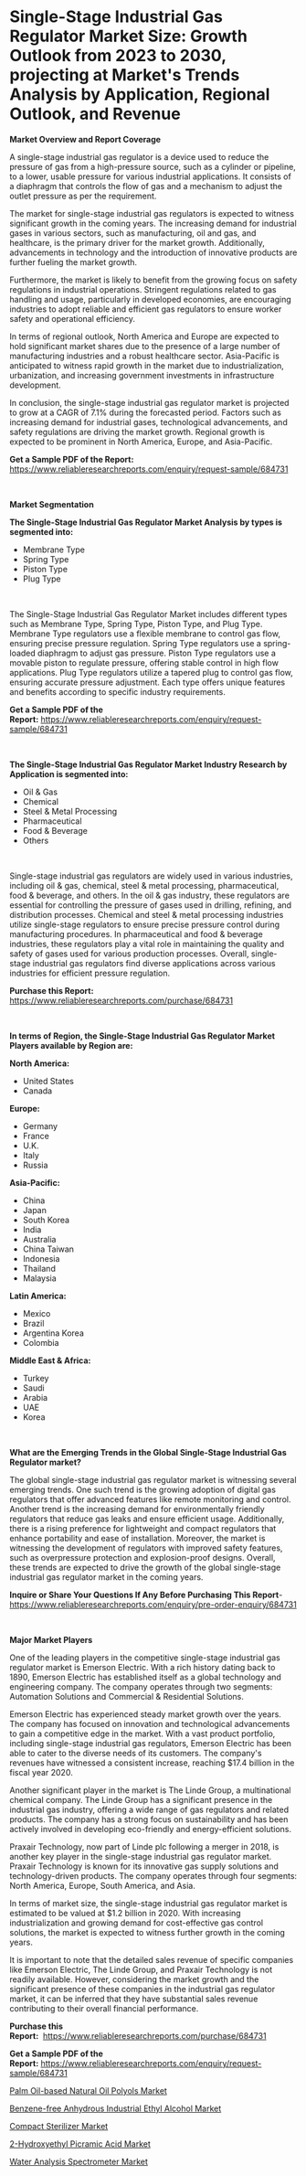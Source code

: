<p><h1>Single-Stage Industrial Gas Regulator Market Size: Growth Outlook from 2023 to 2030, projecting at Market's Trends Analysis by Application, Regional Outlook, and Revenue</h1></p><p><strong>Market Overview and Report Coverage</strong></p>
<p><p>A single-stage industrial gas regulator is a device used to reduce the pressure of gas from a high-pressure source, such as a cylinder or pipeline, to a lower, usable pressure for various industrial applications. It consists of a diaphragm that controls the flow of gas and a mechanism to adjust the outlet pressure as per the requirement.</p><p>The market for single-stage industrial gas regulators is expected to witness significant growth in the coming years. The increasing demand for industrial gases in various sectors, such as manufacturing, oil and gas, and healthcare, is the primary driver for the market growth. Additionally, advancements in technology and the introduction of innovative products are further fueling the market growth.</p><p>Furthermore, the market is likely to benefit from the growing focus on safety regulations in industrial operations. Stringent regulations related to gas handling and usage, particularly in developed economies, are encouraging industries to adopt reliable and efficient gas regulators to ensure worker safety and operational efficiency.</p><p>In terms of regional outlook, North America and Europe are expected to hold significant market shares due to the presence of a large number of manufacturing industries and a robust healthcare sector. Asia-Pacific is anticipated to witness rapid growth in the market due to industrialization, urbanization, and increasing government investments in infrastructure development.</p><p>In conclusion, the single-stage industrial gas regulator market is projected to grow at a CAGR of 7.1% during the forecasted period. Factors such as increasing demand for industrial gases, technological advancements, and safety regulations are driving the market growth. Regional growth is expected to be prominent in North America, Europe, and Asia-Pacific.</p></p>
<p><strong>Get a Sample PDF of the Report:</strong> <a href="https://www.reliableresearchreports.com/enquiry/request-sample/684731">https://www.reliableresearchreports.com/enquiry/request-sample/684731</a></p>
<p>&nbsp;</p>
<p><strong>Market Segmentation</strong></p>
<p><strong>The Single-Stage Industrial Gas Regulator Market Analysis by types is segmented into:</strong></p>
<p><ul><li>Membrane Type</li><li>Spring Type</li><li>Piston Type</li><li>Plug Type</li></ul></p>
<p>&nbsp;</p>
<p><p>The Single-Stage Industrial Gas Regulator Market includes different types such as Membrane Type, Spring Type, Piston Type, and Plug Type. Membrane Type regulators use a flexible membrane to control gas flow, ensuring precise pressure regulation. Spring Type regulators use a spring-loaded diaphragm to adjust gas pressure. Piston Type regulators use a movable piston to regulate pressure, offering stable control in high flow applications. Plug Type regulators utilize a tapered plug to control gas flow, ensuring accurate pressure adjustment. Each type offers unique features and benefits according to specific industry requirements.</p></p>
<p><strong>Get a Sample PDF of the Report:</strong>&nbsp;<a href="https://www.reliableresearchreports.com/enquiry/request-sample/684731">https://www.reliableresearchreports.com/enquiry/request-sample/684731</a></p>
<p>&nbsp;</p>
<p><strong>The Single-Stage Industrial Gas Regulator Market Industry Research by Application is segmented into:</strong></p>
<p><ul><li>Oil & Gas</li><li>Chemical</li><li>Steel & Metal Processing</li><li>Pharmaceutical</li><li>Food & Beverage</li><li>Others</li></ul></p>
<p>&nbsp;</p>
<p><p>Single-stage industrial gas regulators are widely used in various industries, including oil & gas, chemical, steel & metal processing, pharmaceutical, food & beverage, and others. In the oil & gas industry, these regulators are essential for controlling the pressure of gases used in drilling, refining, and distribution processes. Chemical and steel & metal processing industries utilize single-stage regulators to ensure precise pressure control during manufacturing procedures. In pharmaceutical and food & beverage industries, these regulators play a vital role in maintaining the quality and safety of gases used for various production processes. Overall, single-stage industrial gas regulators find diverse applications across various industries for efficient pressure regulation.</p></p>
<p><strong>Purchase this Report:</strong>&nbsp; <a href="https://www.reliableresearchreports.com/purchase/684731">https://www.reliableresearchreports.com/purchase/684731</a></p>
<p>&nbsp;</p>
<p><strong>In terms of Region, the Single-Stage Industrial Gas Regulator Market Players available by Region are:</strong></p>
<p>
    <p> <strong> North America: </strong>
        <ul>
            <li>United States</li>
            <li>Canada</li>
        </ul>
        </p> 
    <p> <strong> Europe: </strong>
        <ul>
            <li>Germany</li>
            <li>France</li>
            <li>U.K.</li>
            <li>Italy</li>
            <li>Russia</li>
        </ul>
        </p> 
    <p> <strong> Asia-Pacific: </strong>
        <ul>
            <li>China</li>
            <li>Japan</li>
            <li>South Korea</li>
            <li>India</li>
            <li>Australia</li>
            <li>China Taiwan</li>
            <li>Indonesia</li>
            <li>Thailand</li>
            <li>Malaysia</li>
        </ul>
        </p> 
    <p> <strong> Latin America: </strong>
        <ul>
            <li>Mexico</li>
            <li>Brazil</li>
            <li>Argentina Korea</li>
            <li>Colombia</li>
        </ul>
        </p> 
    <p> <strong> Middle East & Africa: </strong>
        <ul>
            <li>Turkey</li>
            <li>Saudi</li>
            <li>Arabia</li>
            <li>UAE</li>
            <li>Korea</li>
        </ul>
    </p>
    </p>
<p>&nbsp;</p>
<p><strong>What are the Emerging Trends in the Global Single-Stage Industrial Gas Regulator market?</strong></p>
<p><p>The global single-stage industrial gas regulator market is witnessing several emerging trends. One such trend is the growing adoption of digital gas regulators that offer advanced features like remote monitoring and control. Another trend is the increasing demand for environmentally friendly regulators that reduce gas leaks and ensure efficient usage. Additionally, there is a rising preference for lightweight and compact regulators that enhance portability and ease of installation. Moreover, the market is witnessing the development of regulators with improved safety features, such as overpressure protection and explosion-proof designs. Overall, these trends are expected to drive the growth of the global single-stage industrial gas regulator market in the coming years.</p></p>
<p><strong>Inquire or Share Your Questions If Any Before Purchasing This Report</strong>- <a href="https://www.reliableresearchreports.com/enquiry/pre-order-enquiry/684731">https://www.reliableresearchreports.com/enquiry/pre-order-enquiry/684731</a></p>
<p>&nbsp;</p>
<p><strong>Major Market Players</strong></p>
<p><p>One of the leading players in the competitive single-stage industrial gas regulator market is Emerson Electric. With a rich history dating back to 1890, Emerson Electric has established itself as a global technology and engineering company. The company operates through two segments: Automation Solutions and Commercial & Residential Solutions. </p><p>Emerson Electric has experienced steady market growth over the years. The company has focused on innovation and technological advancements to gain a competitive edge in the market. With a vast product portfolio, including single-stage industrial gas regulators, Emerson Electric has been able to cater to the diverse needs of its customers. The company's revenues have witnessed a consistent increase, reaching $17.4 billion in the fiscal year 2020.</p><p>Another significant player in the market is The Linde Group, a multinational chemical company. The Linde Group has a significant presence in the industrial gas industry, offering a wide range of gas regulators and related products. The company has a strong focus on sustainability and has been actively involved in developing eco-friendly and energy-efficient solutions.</p><p>Praxair Technology, now part of Linde plc following a merger in 2018, is another key player in the single-stage industrial gas regulator market. Praxair Technology is known for its innovative gas supply solutions and technology-driven products. The company operates through four segments: North America, Europe, South America, and Asia.</p><p>In terms of market size, the single-stage industrial gas regulator market is estimated to be valued at $1.2 billion in 2020. With increasing industrialization and growing demand for cost-effective gas control solutions, the market is expected to witness further growth in the coming years.</p><p>It is important to note that the detailed sales revenue of specific companies like Emerson Electric, The Linde Group, and Praxair Technology is not readily available. However, considering the market growth and the significant presence of these companies in the industrial gas regulator market, it can be inferred that they have substantial sales revenue contributing to their overall financial performance.</p></p>
<p><strong>Purchase this Report:</strong>&nbsp;&nbsp;<a href="https://www.reliableresearchreports.com/purchase/684731">https://www.reliableresearchreports.com/purchase/684731</a></p>
<p></p>
<p><strong>Get a Sample PDF of the Report:</strong>&nbsp;<a href="https://www.reliableresearchreports.com/enquiry/request-sample/684731">https://www.reliableresearchreports.com/enquiry/request-sample/684731</a></p>
<p><p><a href="https://medium.com/@linabernier/palm-oil-based-natural-oil-polyols-market-the-key-to-successful-business-strategy-forecast-till-e67585cf9454">Palm Oil-based Natural Oil Polyols Market</a></p><p><a href="https://medium.com/@twiladurgan/analyzing-benzene-free-anhydrous-industrial-ethyl-alcohol-market-global-industry-perspective-and-38062bf02dfa">Benzene-free Anhydrous Industrial Ethyl Alcohol Market</a></p><p><a href="https://github.com/lbird53714/Market-Research-Report-List-1/blob/main/compact-sterilizer-market.md">Compact Sterilizer Market</a></p><p><a href="https://medium.com/@magaliortiz1955/2-hydroxyethyl-picramic-acid-market-focuses-on-market-share-size-and-projected-forecast-till-2030-6a3372af3045">2-Hydroxyethyl Picramic Acid Market</a></p><p><a href="https://github.com/pizolina/Market-Research-Report-List-1/blob/main/water-analysis-spectrometer-market.md">Water Analysis Spectrometer Market</a></p></p>